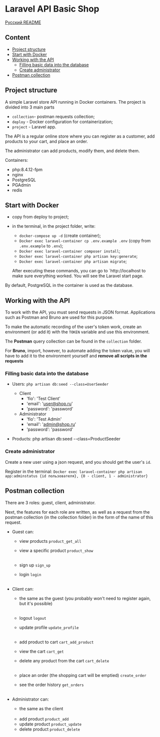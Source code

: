 <h1>Laravel API Basic Shop</h1>

[Русский README](README.ru.md)

<h2>Content</h2>

- [Project structure](#project_structure)
- [Start with Docker](#docker_start)
- [Working with the API](#work_with_API)
    - [Filling basic data into the database](#fill_data)
    - [Create administrator](#create_admin)
- [Postman collection](#postman_collection)


<h2 id="project_structure">Project structure</h2>

A simple Laravel store API running in Docker containers. The project is divided into 3 main parts
- `collection`- postman requests collection;
- `deploy` - Docker configuration for containerization;
- `project` - Laravel app.
  
The API is a regular online store where you can register as a customer, add products to your cart, and place an order.

  The administrator can add products, modify them, and delete them.

Containers:
- php:8.4.12-fpm
- nginx
- PostgreSQL
- PGAdmin
- redis

<h2 id="docker_start">Start with Docker</h2>

- copy from deploy to project;
- in the terminal, in the project folder, write:
    - `docker-compose up -d` (create container);
    - `Docker exec laravel-container cp .env.example .env` (copy from `.env.example` to `.env`);
    - `Docker exec laravel-container composer install`;
    - `Docker exec laravel-container php artisan key:generate`;
    - `Docker exec laravel-container php artisan migrate`;

  After executing these commands, you can go to `http://localhost to make sure everything worked. You will see the Laravel start page.

By default, PostgreSQL in the container is used as the database.

<h2 id="work_with_API">Working with the API</h2>

To work with the API, you must send requests in JSON format. Applications such as Postman and Bruno are used for this purpose.

To make the automatic recording of the user's token work, create an environment (or add it) with the `TOKEN` variable and use this environment.

The **Postman** query collection can be found in the `collection` folder.

For **Bruno**, import, however, to automate adding the token value, you will have to add it to the environment yourself and **remove all scripts in the requests**

<h3 id="fill_data">Filling basic data into the database</h3>

- Users: `php artisan db:seed --class=UserSeeder`
    - Client
        - 'fio': 'Test Client'
        - 'email': 'user@shop.ru'
        - 'password': 'password'
    - Administrator
        - 'fio': 'Test Admin'
        - 'email': 'admin@shop.ru'
        - 'password': 'password'

- Products: php artisan db:seed --class=ProductSeeder

<h3 id="create_admin">Create administrator</h3>

Create a new user using a json request, and you should get the user's `id`.

Register in the terminal:
`Docker exec laravel-container php artisan app:adminstatus {id пользователя}, {0 - client, 1 - administrator}`

<h2 id="postman_collection">Postman collection</h2>

There are 3 roles: guest, client, administrator.

Next, the features for each role are written, as well as a request from the postman collection (in the collection folder) in the form of the name of this request.

- Guest can:
    - view products `product_get_all`
    - view a specific product `product_show`
      <br><br>

    - sign up `sign_up`
    - login `login`
      <br><br>

- Client can:
    - the same as the guest (you probably won't need to register again, but it's possible)
      <br><br>

    - logout `logout`
    - update profile `update_profile`
      <br><br>

    - add product to cart  `cart_add_product`
    - view the cart `cart_get`
    - delete any product from the cart `cart_delete`
      <br><br>

    - place an order (the shopping cart will be emptied) `create_order`
    - see the order history `get_orders`
      <br><br>

- Administrator can:
    - the same as the client
      <br><br>
    - add product `product_add`
    - update product `product_update`
    - delete product `product_delete`
